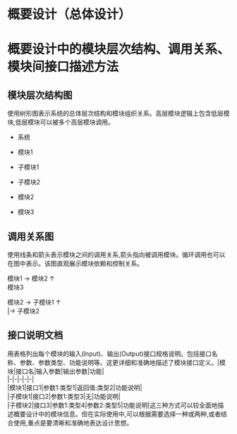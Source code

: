 # 概要设计（总体设计）

# 概要设计中的模块层次结构、调用关系、模块间接口描述方法

## 模块层次结构图  
使用树形图表示系统的总体层次结构和模块组织关系。高层模块逻辑上包含低层模块,低层模块可以被多个高层模块调用。

- 系统

- 模块1  

- 子模块1  

- 子模块2

- 模块2

- 模块3   

## 调用关系图  
使用线条和箭头表示模块之间的调用关系,箭头指向被调用模块。循环调用也可以在图中表示。该图直观展示模块依赖和控制关系。

模块1   ->   模块2 
↑                      
模块3  

模块2   ->   子模块1
↑               
|-> 子模块2

## 接口说明文档  
用表格列出每个模块的输入(Input)、输出(Output)接口规格说明。包括接口名称、参数、参数类型、功能说明等。这更详细和准确地描述了模块接口定义。|模块|接口名|输入参数|输出参数|功能|   
|-|-|-|-|-|  
|模块1|接口1|参数1:类型1|返回值:类型2|功能说明|  
|子模块1|接口2|参数1:类型3|无|功能说明|  
|子模块2|接口3|参数1:类型4|参数2:类型5|功能说明|这三种方式可以较全面地描述概要设计中的模块信息。但在实际使用中,可以根据需要选择一种或两种,或者结合使用,重点是要清晰和准确地表达设计思想。